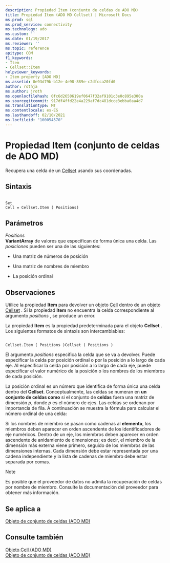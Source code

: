 ```yaml
---
description: Propiedad Item (conjunto de celdas de ADO MD)
title: Propiedad Item (ADO MD Cellset) | Microsoft Docs
ms.prod: sql
ms.prod_service: connectivity
ms.technology: ado
ms.custom: ''
ms.date: 01/19/2017
ms.reviewer: ''
ms.topic: reference
apitype: COM
f1_keywords:
- Item
- Cellset::Item
helpviewer_keywords:
- Item property [ADO MD]
ms.assetid: 0e93d79b-b12e-4e98-889e-c2dfcca20fd0
author: rothja
ms.author: jroth
ms.openlocfilehash: 0fc6d2650619ef0647f32af9101c3e0c895e300a
ms.sourcegitcommit: 917df4ffd22e4a229af7dc481dcce3ebba0aa4d7
ms.translationtype: MT
ms.contentlocale: es-ES
ms.lasthandoff: 02/10/2021
ms.locfileid: "100054570"
---
```

# <a name="item-property-ado-md-cellset"></a>Propiedad Item (conjunto de celdas de ADO MD)
Recupera una celda de un [Cellset](./cellset-object-ado-md.md) usando sus coordenadas.  
  
## <a name="syntax"></a>Sintaxis  
  
```  
  
Set  
Cell = Cellset.Item ( Positions)  
```  
  
## <a name="parameters"></a>Parámetros  
 *Positions*  
 **VariantArray** de valores que especifican de forma única una celda. Las *posiciones* pueden ser una de las siguientes:  
  
-   Una matriz de números de posición  
  
-   Una matriz de nombres de miembro  
  
-   La posición ordinal  
  
## <a name="remarks"></a>Observaciones  
 Utilice la propiedad **Item** para devolver un objeto [Cell](./cell-object-ado-md.md) dentro de un objeto [Cellset](./cellset-object-ado-md.md) . Si la propiedad **Item** no encuentra la celda correspondiente al argumento *positions* , se produce un error.  
  
 La propiedad **Item** es la propiedad predeterminada para el objeto **Cellset** . Los siguientes formatos de sintaxis son intercambiables:  
  
```  
  
Cellset.Item ( Positions )Cellset ( Positions )  
```  
  
 El argumento *positions* especifica la celda que se va a devolver. Puede especificar la celda por posición ordinal o por la posición a lo largo de cada eje. Al especificar la celda por posición a lo largo de cada eje, puede especificar el valor numérico de la posición o los nombres de los miembros de cada posición.  
  
 La posición ordinal es un número que identifica de forma única una celda dentro del **Cellset**. Conceptualmente, las celdas se numeran en **un conjunto de celdas como** si el conjunto de **celdas** fuera una matriz de dimensión *p*, donde *p* es el número de ejes. Las celdas se ordenan por importancia de fila. A continuación se muestra la fórmula para calcular el número ordinal de una celda:  
  
 Si los nombres de miembro se pasan como cadenas al **elemento**, los miembros deben aparecer en orden ascendente de los identificadores de eje numéricos. Dentro de un eje, los miembros deben aparecer en orden ascendente de anidamiento de dimensiones; es decir, el miembro de la dimensión más externa viene primero, seguido de los miembros de las dimensiones internas. Cada dimensión debe estar representada por una cadena independiente y la lista de cadenas de miembro debe estar separada por comas.  
  
> [!NOTE]
>  Es posible que el proveedor de datos no admita la recuperación de celdas por nombre de miembro. Consulte la documentación del proveedor para obtener más información.  
  
## <a name="applies-to"></a>Se aplica a  
 [Objeto de conjunto de celdas (ADO MD)](./cellset-object-ado-md.md)  
  
## <a name="see-also"></a>Consulte también  
 [Objeto Cell (ADO MD)](./cell-object-ado-md.md)   
 [Objeto de conjunto de celdas (ADO MD)](./cellset-object-ado-md.md)